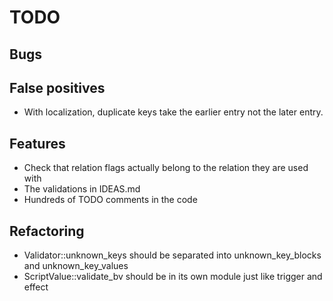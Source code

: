 # TODO

## Bugs

## False positives

* With localization, duplicate keys take the earlier entry not the later entry.

## Features

* Check that relation flags actually belong to the relation they are used with
* The validations in IDEAS.md
* Hundreds of TODO comments in the code

## Refactoring

* Validator::unknown_keys should be separated into unknown_key_blocks and unknown_key_values
* ScriptValue::validate_bv should be in its own module just like trigger and effect
